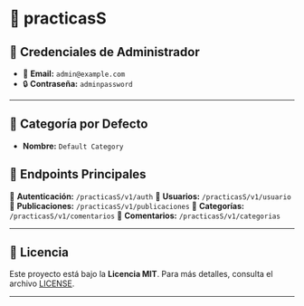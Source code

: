 # 📌 practicasS


## 🔑 Credenciales de Administrador
- 📧 **Email:** `admin@example.com`
- 🔒 **Contraseña:** `adminpassword`

---

## 📂 Categoría por Defecto
- **Nombre:** `Default Category`


## 📡 Endpoints Principales
🔹 **Autenticación:** `/practicasS/v1/auth`
🔹 **Usuarios:** `/practicasS/v1/usuario`
🔹 **Publicaciones:** `/practicasS/v1/publicaciones`
🔹 **Categorías:** `/practicasS/v1/comentarios`
🔹 **Comentarios:** `/practicasS/v1/categorias`

---

## 📜 Licencia
Este proyecto está bajo la **Licencia MIT**. Para más detalles, consulta el archivo [LICENSE](LICENSE).

---


